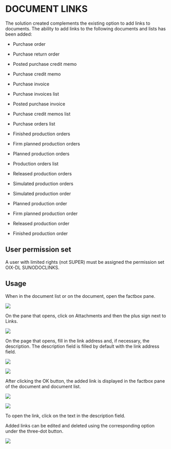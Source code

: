 # DOCUMENT LINKS

The solution created complements the existing option to add links to documents. The ability to add links to the following documents and lists has been added:

- Purchase order

- Purchase return order

- Posted purchase credit memo

- Purchase credit memo

- Purchase invoice

- Purchase invoices list

- Posted purchase invoice

- Purchase credit memos list

- Purchase orders list

- Finished production orders

- Firm planned production orders

- Planned production orders

- Production orders list

- Released production orders

- Simulated production orders

- Simulated production order

- Planned production order

- Firm planned production order

- Released production order

- Finished production order

## User permission set

A user with limited rights (not SUPER) must be assigned the permission set OIX-DL SUNODOCLINKS.

## Usage

When in the document list or on the document, open the factbox pane.

![][1]

On the pane that opens, click on Attachments and then the plus sign next to Links.

![][2]

On the page that opens, fill in the link address and, if necessary, the description. The description field is filled by default with the link address field.

![][3]

![][4]

After clicking the OK button, the added link is displayed in the factbox pane of the document and document list.

![][5]

![][6]

To open the link, click on the text in the description field.

Added links can be edited and deleted using the corresponding option under the three-dot button.

![][7]

  [1]: ./media/image1en.png
  [2]: ./media/image2en.png
  [3]: ./media/image3en.png
  [4]: ./media/image4en.png
  [5]: ./media/image5en.png
  [6]: ./media/image6en.png
  [7]: ./media/image7en.png
